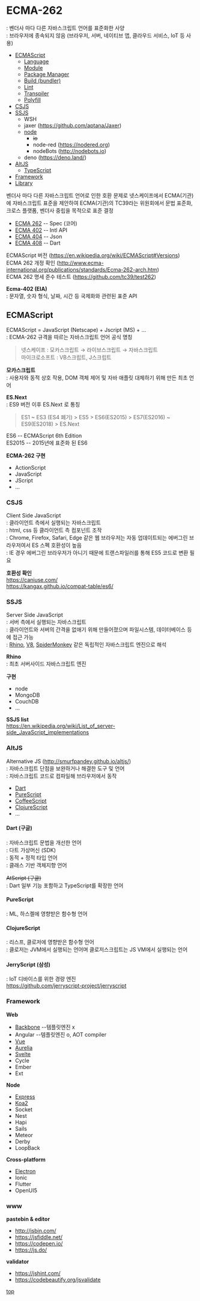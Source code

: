 # ECMA-262
: 벤더사 마다 다른 자바스크립트 언어를 표준화한 사양          
: 브라우저에 종속되지 않음 (브라우저, 서버, 네이티브 앱, 클라우드 서비스, IoT 등 사용)


- [ECMAScript](#ecmascript)
    - [Language](./ECMAScript/)
    - [Module](./js-module.md)
    - [Package Manager](./js-package-manager.md)
    - [Build (bundler)](./js-build.md)
    - [Lint](./js-lint.md)
    - [Transpiler](./js-transpiler.md)
    - [Polyfill](./js-polyfill.md)
- [CSJS](#csjs)
- [SSJS](#ssjs)
    - WSH
    - jaxer (https://github.com/aptana/Jaxer)
    - [node](./node/)
        - <s>io</s>
        - node-red (https://nodered.org)
        - nodeBots (http://nodebots.io)
    - deno (https://deno.land/)
- [AltJS](#altjs)
    - [TypeScript](./TypeScript/)
- [Framework](#framework)
- [Library](./JS-lib/)



벤더사 마다 다른 자바스크립트 언어로 인한 호환 문제로 넷스케이프에서 ECMA(기관)에 자바스크립트 표준을 제안하여 ECMA(기관)의 TC39라는 위원회에서 문법 표준화, 크로스 플랫폼, 벤더사 중립을 목적으로 표준 결정

- [ECMA 262](https://www.ecma-international.org/ecma-262/) -- Spec (코어)    
- [ECMA 402](https://ecma-international.org/publications/standards/Ecma-402.htm) -- Intl API
- [ECMA 404](https://ecma-international.org/publications/standards/Ecma-404.htm) -- Json
- [ECMA 408](https://ecma-international.org/publications/standards/Ecma-408.htm) -- Dart

ECMAScript 버전 (https://en.wikipedia.org/wiki/ECMAScript#Versions)  
ECMA 262 개정 확인 (http://www.ecma-international.org/publications/standards/Ecma-262-arch.htm)  
ECMA 262 명세 준수 테스트 (https://github.com/tc39/test262)

**Ecma-402 (EIA)**  
: 문자열, 숫자 형식, 날짜, 시간 등 국제화와 관련된 표준 API  



## ECMAScript
ECMAScript = JavaScript (Netscape) + Jscript (MS) + ...   
: ECMA-262 규격을 따르는 자바스크립트 언어 공식 명칭     


>넷스케이프 : 모카스크립트 → 라이브스크립트 → 자바스크립트   
마이크로소프트 : VB스크립트, J스크립트  

**모카스크립트**  
: 사용자와 동적 상호 작용, DOM 객체 제어 및 자바 애플릿 대체하기 위해 만든 최초 언어    


**ES.Next**  
: ES9 버전 이후 ES.Next 로 통칭  

> ES1 ~ ES3 (ES4 폐기) > ES5 > ES6(ES2015) > ES7(ES2016) ~ ES9(ES2018) > ES.Next   

ES6 -- ECMAScript 6th Edition   
ES2015 -- 2015년에 표준화 된 ES6


**ECMA-262 구현**   
- ActionScript
- JavaScript
- JScript
- ...



### CSJS
Client Side JavaScript    
: 클라이언트 측에서 실행되는 자바스크립트         
: html, css 등 클라이언트 측 컴포넌트 조작   
: Chrome, Firefox, Safari, Edge 같은 웹 브라우저는 자동 업데이트되는 에버그린 브라우저여서 ES 스펙 호환성이 높음  
: IE 경우 에버그린 브라우저가 아니기 때문에 트랜스파일러를 통해 ES5 코드로 변환 필요  

**호환성 확인**  
https://caniuse.com/  
https://kangax.github.io/compat-table/es6/



### SSJS
Server Side JavaScript  
: 서버 측에서 실행되는 자바스크립트      
: 클라이언트와 서버의 간격을 없애기 위해 만들어졌으며 파일시스템, 데이터베이스 등에 접근 가능    
: [Rhino](./ECMAScript-Engine/Rhino.md), [V8](./ECMAScript-Engine/V8.md), [SpiderMonkey](../ECMAScript-Engine/SpiderMonkey.md) 같은 독립적인 자바스크립트 엔진으로 해석    


**Rhino**  
: 최초 서버사이드 자바스크립트 엔진  


**구현**
- node
- MongoDB
- CouchDB
- ...

**SSJS list**  
https://en.wikipedia.org/wiki/List_of_server-side_JavaScript_implementations



### AltJS  
Alternative JS  (http://smurfpandey.github.io/altjs/)   
: 자바스크립트 단점을 보완하거나 해결한 도구 및 언어             
: 자바스크립트 코드로 컴파일해 브라우저에서 동작  

- [Dart](#dart)
- [PureScript](#purescript)
- [CoffeeScript](#coffeescript)
- [ClojureScript](#clojurescript)
- ...



#### Dart (구글)
: 자바스크립트 문법을 개선한 언어   
: 다트 가상머신 (SDK)  
: 동적 + 정적 타입 언어  
: 클래스 기반 객체지향 언어   


<s>AtScript (구글)</s>  
: Dart 일부 기능 포함하고 TypeScript를 확장한 언어  



#### PureScript
: ML, 하스켈에 영향받은 함수형 언어  



#### ClojureScript
: 리스프, 클로저에 영향받은 함수형 언어    
: 클로저는 JVM에서 실행되는 언어며 클로저스크립트는 JS VM에서 실행되는 언어    



#### JerryScript (삼성)
: IoT 디바이스를 위한 경량 엔진  
https://github.com/jerryscript-project/jerryscript



### Framework

**Web**
- [Backbone](./Backbone/) --템플릿엔진 x
- Angular --템플릿엔진 o, AOT compiler
- [Vue](./Vue/)
- [Aurelia](./Aurelia/)
- [Svelte](./Svelte/)
- Cycle
- Ember
- Ext


**Node**
- [Express](./Express/)
- [Koa2](./Koa/)
- Socket
- Nest
- Hapi
- Sails
- Meteor
- Derby
- LoopBack


**Cross-platform**
- [Electron](./Electron/)
- Ionic
- Flutter
- OpenUI5



### www

**pastebin & editor**   
- http://jsbin.com/
- https://jsfiddle.net/
- https://codepen.io/
- https://js.do/


**validator**  
- https://jshint.com/
- https://codebeautify.org/jsvalidate



[top](#)
